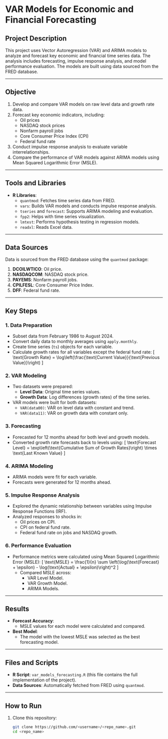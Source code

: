 # VAR Models for Economic and Financial Forecasting

## Project Description
This project uses Vector Autoregression (VAR) and ARIMA models to analyze and forecast key economic and financial time series data. The analysis includes forecasting, impulse response analysis, and model performance evaluation. The models are built using data sourced from the FRED database.

---

## Objective
1. Develop and compare VAR models on raw level data and growth rate data.
2. Forecast key economic indicators, including:
   - Oil prices
   - NASDAQ stock prices
   - Nonfarm payroll jobs
   - Core Consumer Price Index (CPI)
   - Federal fund rate
3. Conduct impulse response analysis to evaluate variable interrelationships.
4. Compare the performance of VAR models against ARIMA models using Mean Squared Logarithmic Error (MSLE).

---

## Tools and Libraries
- **R Libraries**:
  - `quantmod`: Fetches time series data from FRED.
  - `vars`: Builds VAR models and conducts impulse response analysis.
  - `tseries` and `forecast`: Supports ARIMA modeling and evaluation.
  - `fpp2`: Helps with time series visualization.
  - `lmtest`: Performs hypothesis testing in regression models.
  - `readxl`: Reads Excel data.

---

## Data Sources
Data is sourced from the FRED database using the `quantmod` package:
1. **DCOILWTICO**: Oil price.
2. **NASDAQCOM**: NASDAQ stock price.
3. **PAYEMS**: Nonfarm payroll jobs.
4. **CPILFESL**: Core Consumer Price Index.
5. **DFF**: Federal fund rate.

---

## Key Steps

### 1. Data Preparation
- Subset data from February 1986 to August 2024.
- Convert daily data to monthly averages using `apply.monthly`.
- Create time series (`ts`) objects for each variable.
- Calculate growth rates for all variables except the federal fund rate:
  \[
  \text{Growth Rate} = \log\left(\frac{\text{Current Value}}{\text{Previous Value}}\right)
  \]

### 2. VAR Modeling
- Two datasets were prepared:
  - **Level Data**: Original time series values.
  - **Growth Data**: Log differences (growth rates) of the time series.
- VAR models were built for both datasets:
  - `VAR(data00)`: VAR on level data with constant and trend.
  - `VAR(data11)`: VAR on growth data with constant only.

### 3. Forecasting
- Forecasted for 12 months ahead for both level and growth models.
- Converted growth rate forecasts back to levels using:
  \[
  \text{Forecast Level} = \exp\left(\text{Cumulative Sum of Growth Rates}\right) \times \text{Last Known Value}
  \]

### 4. ARIMA Modeling
- ARIMA models were fit for each variable.
- Forecasts were generated for 12 months ahead.

### 5. Impulse Response Analysis
- Explored the dynamic relationship between variables using Impulse Response Functions (IRF).
- Analyzed responses to shocks in:
  - Oil prices on CPI.
  - CPI on federal fund rate.
  - Federal fund rate on jobs and NASDAQ growth.

### 6. Performance Evaluation
- Performance metrics were calculated using Mean Squared Logarithmic Error (MSLE):
  \[
  \text{MSLE} = \frac{1}{n} \sum \left(\log(\text{Forecast} + \epsilon) - \log(\text{Actual} + \epsilon)\right)^2
  \]
  - Compared MSLE across:
    - VAR Level Model.
    - VAR Growth Model.
    - ARIMA Models.

---

## Results
- **Forecast Accuracy**:
  - MSLE values for each model were calculated and compared.
- **Best Model**:
  - The model with the lowest MSLE was selected as the best forecasting model.

---

## Files and Scripts
- **R Script**: `var_models_forecasting.R` (this file contains the full implementation of the project).
- **Data Sources**: Automatically fetched from FRED using `quantmod`.

---

## How to Run
1. Clone this repository:
   ```bash
   git clone https://github.com/<username>/<repo_name>.git
   cd <repo_name>
